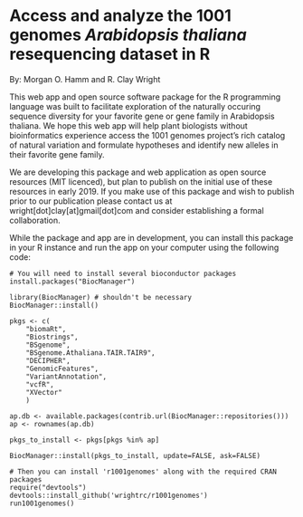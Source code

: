 # Access and analyze the 1001 genomes *Arabidopsis thaliana* resequencing dataset in R  

By: Morgan O. Hamm and R. Clay Wright

This web app and open source software package for the R programming language was built to facilitate exploration of the naturally occuring sequence diversity for your favorite gene or gene family in Arabidopsis thaliana. We hope this web app will help plant biologists without bioinformatics experience access the 1001 genomes project’s rich catalog of natural variation and formulate hypotheses and identify new alleles in their favorite gene family.

We are developing this package and web application as open source resources (MIT licenced), but plan to publish on the initial use of these resources in early 2019. If you make use of this package and wish to publish prior to our publication please contact us at wright[dot]clay[at]gmail[dot]com and consider establishing a formal collaboration. 

While the package and app are in development, you can install this package in your R instance and run the app on your computer using the following code:
```{r}
# You will need to install several bioconductor packages
install.packages("BiocManager")

library(BiocManager) # shouldn't be necessary
BiocManager::install()

pkgs <- c(
    "biomaRt",
    "Biostrings",
    "BSgenome",
    "BSgenome.Athaliana.TAIR.TAIR9",
    "DECIPHER",
    "GenomicFeatures",
    "VariantAnnotation",
    "vcfR",
    "XVector"
    )

ap.db <- available.packages(contrib.url(BiocManager::repositories()))
ap <- rownames(ap.db)

pkgs_to_install <- pkgs[pkgs %in% ap]

BiocManager::install(pkgs_to_install, update=FALSE, ask=FALSE)

# Then you can install 'r1001genomes' along with the required CRAN packages
require("devtools")
devtools::install_github('wrightrc/r1001genomes')
run1001genomes()
```



